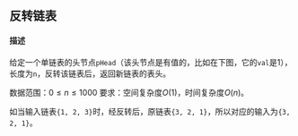 ## 反转链表

#### 描述

给定一个单链表的头节点`pHead`（该头节点是有值的，比如在下图，它的`val`是1），长度为`n`，反转该链表后，返回新链表的表头。

数据范围：$0 \leqslant n \leqslant 1000$
要求：空间复杂度$O(1)$，时间复杂度$O(n)$。

如当输入链表`{1, 2, 3}`时，经反转后，原链表`{3, 2, 1}`，所以对应的输入为`{3, 2, 1}`。